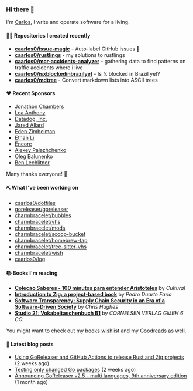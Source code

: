 ### Hi there 👋

I'm [Carlos](https://caarlos0.dev), I write and operate software for a living.

#### 👨‍💻 Repositories I created recently
- **[caarlos0/issue-magic](https://github.com/caarlos0/issue-magic)** - Auto-label GitHub issues 🦀
- **[caarlos0/rustlings](https://github.com/caarlos0/rustlings)** - my solutions to rustlings
- **[caarlos0/mcr-accidents-analyzer](https://github.com/caarlos0/mcr-accidents-analyzer)** - gathering data to find patterns on traffic accidents where i live
- **[caarlos0/isxblockedinbrazilyet](https://github.com/caarlos0/isxblockedinbrazilyet)** - Is 𝕏 blocked in Brazil yet?
- **[caarlos0/mdtree](https://github.com/caarlos0/mdtree)** - Convert markdown lists into ASCII trees


#### ❤️ Recent Sponsors
- [Jonathon Chambers](https://github.com/FFCoder)
- [Lea Anthony](https://github.com/leaanthony)
- [Datadog, Inc.](https://github.com/DataDog)
- [Jared Allard](https://github.com/jaredallard)
- [Eden Zimbelman](https://github.com/zimeg)
- [Ethan Li](https://github.com/ethanjli)
- [Encore](https://github.com/encoredev)
- [Alexey Palazhchenko](https://github.com/AlekSi)
- [Oleg Balunenko](https://github.com/obalunenko)
- [Ben Lechlitner](https://github.com/asphaltbuffet)

Many thanks everyone! 🙏

#### ⛏️ What I've been working on

- [caarlos0/dotfiles](https://github.com/caarlos0/dotfiles)
- [goreleaser/goreleaser](https://github.com/goreleaser/goreleaser)
- [charmbracelet/bubbles](https://github.com/charmbracelet/bubbles)
- [charmbracelet/vhs](https://github.com/charmbracelet/vhs)
- [charmbracelet/mods](https://github.com/charmbracelet/mods)
- [charmbracelet/scoop-bucket](https://github.com/charmbracelet/scoop-bucket)
- [charmbracelet/homebrew-tap](https://github.com/charmbracelet/homebrew-tap)
- [charmbracelet/tree-sitter-vhs](https://github.com/charmbracelet/tree-sitter-vhs)
- [charmbracelet/wish](https://github.com/charmbracelet/wish)
- [caarlos0/log](https://github.com/caarlos0/log)

#### 📚 Books I'm reading
- **[Colecao Saberes - 100 minutos para entender Aristoteles](https://www.goodreads.com/book/show/120972089-colecao-saberes---100-minutos-para-entender-aristoteles)** by _Cultural_
- **[Introduction to Zig: a project-based book](https://www.goodreads.com/book/show/220362789-introduction-to-zig)** by _Pedro Duarte Faria_
- **[Software Transparency: Supply Chain Security in an Era of a Software-Driven Society](https://www.goodreads.com/book/show/78919033-software-transparency)** by _Chris Hughes_
- **[Studio 21: Vokabeltaschenbuch B1](https://www.goodreads.com/book/show/51094341-studio-21)** by _CORNELSEN VERLAG GMBH 6 CO._

You might want to check out my
[books wishlist](https://www.amazon.com.br/hz/wishlist/ls/EB8P7VS717SV)
and my [Goodreads](https://www.goodreads.com/user/show/51005066-carlos-becker)
as well.

#### 📄 Latest blog posts
- [Using GoReleaser and GitHub Actions to release Rust and Zig projects](https://carlosbecker.com/posts/goreleaser-rust-zig/) (2 weeks ago)
- [Testing only changed Go packages](https://carlosbecker.com/posts/go-test-changed/) (2 weeks ago)
- [Announcing GoReleaser v2.5 - multi languages, 9th anniversary edition](https://carlosbecker.com/posts/goreleaser-v2.5/) (1 month ago)

